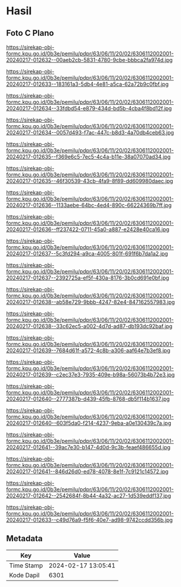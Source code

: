 # Hasil

## Foto C Plano

https://sirekap-obj-formc.kpu.go.id/0b3e/pemilu/pdpr/63/06/11/20/02/6306112002001-20240217-012632--00aeb2cb-5831-4780-9cbe-bbbca2fa974d.jpg

https://sirekap-obj-formc.kpu.go.id/0b3e/pemilu/pdpr/63/06/11/20/02/6306112002001-20240217-012633--183161a3-5db4-4e81-a5ca-62a72b9c0fbf.jpg

https://sirekap-obj-formc.kpu.go.id/0b3e/pemilu/pdpr/63/06/11/20/02/6306112002001-20240217-012634--33fdbd54-e879-434d-bd5b-4cba4f8bd12f.jpg

https://sirekap-obj-formc.kpu.go.id/0b3e/pemilu/pdpr/63/06/11/20/02/6306112002001-20240217-012634--0057d493-f7ac-447c-b8d3-4a70db4ceb63.jpg

https://sirekap-obj-formc.kpu.go.id/0b3e/pemilu/pdpr/63/06/11/20/02/6306112002001-20240217-012635--f369e6c5-7ec5-4c4a-b11e-38a07070ad34.jpg

https://sirekap-obj-formc.kpu.go.id/0b3e/pemilu/pdpr/63/06/11/20/02/6306112002001-20240217-012635--46f30539-43cb-4fa9-8f89-dd609980daec.jpg

https://sirekap-obj-formc.kpu.go.id/0b3e/pemilu/pdpr/63/06/11/20/02/6306112002001-20240217-012636--1133aebe-64bc-4ed4-890c-66224369b7ff.jpg

https://sirekap-obj-formc.kpu.go.id/0b3e/pemilu/pdpr/63/06/11/20/02/6306112002001-20240217-012636--ff237422-0711-45a0-a887-e2428e40ca16.jpg

https://sirekap-obj-formc.kpu.go.id/0b3e/pemilu/pdpr/63/06/11/20/02/6306112002001-20240217-012637--5c3fd294-a9ca-4005-801f-691f6b7da1a2.jpg

https://sirekap-obj-formc.kpu.go.id/0b3e/pemilu/pdpr/63/06/11/20/02/6306112002001-20240217-012637--2392725a-ef5f-430a-8176-3b0cd691e0bf.jpg

https://sirekap-obj-formc.kpu.go.id/0b3e/pemilu/pdpr/63/06/11/20/02/6306112002001-20240217-012638--ab58e729-9bbb-4247-82e4-847162557983.jpg

https://sirekap-obj-formc.kpu.go.id/0b3e/pemilu/pdpr/63/06/11/20/02/6306112002001-20240217-012638--33c62ec5-a002-4d7d-ad87-db193dc92baf.jpg

https://sirekap-obj-formc.kpu.go.id/0b3e/pemilu/pdpr/63/06/11/20/02/6306112002001-20240217-012639--7684d61f-a572-4c8b-a306-aaf64e7b3ef8.jpg

https://sirekap-obj-formc.kpu.go.id/0b3e/pemilu/pdpr/63/06/11/20/02/6306112002001-20240217-012639--c2ec37e3-7935-409e-b98a-56073b4b72e3.jpg

https://sirekap-obj-formc.kpu.go.id/0b3e/pemilu/pdpr/63/06/11/20/02/6306112002001-20240217-012640--2777387b-d439-45fb-8768-db5f114b1637.jpg

https://sirekap-obj-formc.kpu.go.id/0b3e/pemilu/pdpr/63/06/11/20/02/6306112002001-20240217-012640--603f5da0-f214-4237-9eba-a0e130439c7a.jpg

https://sirekap-obj-formc.kpu.go.id/0b3e/pemilu/pdpr/63/06/11/20/02/6306112002001-20240217-012641--39ac7e30-b147-4d0d-9c3b-feaef486655d.jpg

https://sirekap-obj-formc.kpu.go.id/0b3e/pemilu/pdpr/63/06/11/20/02/6306112002001-20240217-012641--846d26d0-ed78-4078-8e1f-7c9121c14572.jpg

https://sirekap-obj-formc.kpu.go.id/0b3e/pemilu/pdpr/63/06/11/20/02/6306112002001-20240217-012642--2542684f-8b44-4a32-ac27-1d539eddf137.jpg

https://sirekap-obj-formc.kpu.go.id/0b3e/pemilu/pdpr/63/06/11/20/02/6306112002001-20240217-012633--c49d76a9-f5f6-40e7-ad98-9742ccdd356b.jpg


## Metadata

| Key        | Value               |
| ---------- | ------------------- |
| Time Stamp | 2024-02-17 13:05:41 |
| Kode Dapil | 6301                |



